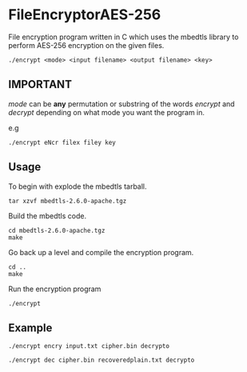 # FileEncryptorAES-256
File encryption program written in C which uses the mbedtls library to perform AES-256 encryption on the given files.


```
./encrypt <mode> <input filename> <output filename> <key>
```

## IMPORTANT

_mode_ can be **any** permutation or substring of the words _encrypt_ and _decrypt_ depending on what mode you want the program in.

e.g 
```
./encrypt eNcr filex filey key
```

## Usage

To begin with explode the mbedtls tarball.
```
tar xzvf mbedtls-2.6.0-apache.tgz
```

Build the mbedtls code.
```
cd mbedtls-2.6.0-apache.tgz
make
```

Go back up a level and compile the encryption program.
```
cd ..
make
```

Run the encryption program
```
./encrypt
```

## Example

```
./encrypt encry input.txt cipher.bin decrypto

./encrypt dec cipher.bin recoveredplain.txt decrypto
```

